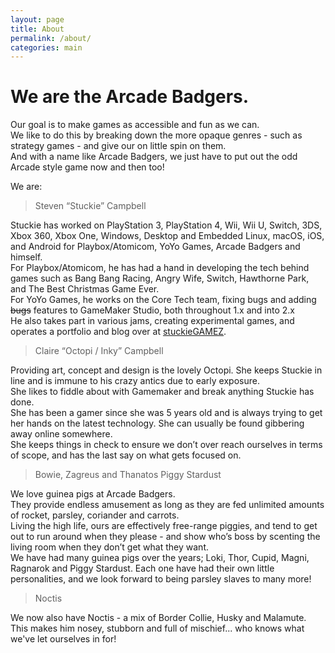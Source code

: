 ```yaml
---
layout: page
title: About
permalink: /about/
categories: main
---
```


<h1>We are the Arcade Badgers.</h1>

<p>Our goal is to make games as accessible and fun as we can.<br />
We like to do this by breaking down the more opaque genres - such as strategy games - and give our on little spin on them.<br />
And with a name like Arcade Badgers, we just have to put out the odd Arcade style game now and then too!</p>

<p>We are:</p>

<blockquote>Steven &#8220;Stuckie&#8221; Campbell</blockquote>

<p>Stuckie has worked on PlayStation 3, PlayStation 4, Wii, Wii U, Switch, 3DS, Xbox 360, Xbox One, Windows, Desktop and Embedded Linux, macOS, iOS, and Android for Playbox/Atomicom, YoYo Games, Arcade Badgers and himself.<br />
For Playbox/Atomicom, he has had a hand in developing the tech behind games such as Bang Bang Racing, Angry Wife, Switch, Hawthorne Park, and The Best Christmas Game Ever.<br />
For YoYo Games, he works on the Core Tech team, fixing bugs and adding <s>bugs</s> features to GameMaker Studio, both throughout 1.x and into 2.x<br />
He also takes part in various jams, creating experimental games, and operates a portfolio and blog over at <a href="http://www.stuckiegamez.co.uk">stuckieGAMEZ</a>.</p>

<blockquote>Claire &#8220;Octopi / Inky&#8221; Campbell</blockquote>

<p>Providing art, concept and design is the lovely Octopi. She keeps Stuckie in line and is immune to his crazy antics due to early exposure.<br />
She likes to fiddle about with Gamemaker and break anything Stuckie has done.<br />
She has been a gamer since she was 5 years old and is always trying to get her hands on the latest technology. She can usually be found gibbering away online somewhere.<br />
She keeps things in check to ensure we don&rsquo;t over reach ourselves in terms of scope, and has the last say on what gets focused on.</p>

<blockquote>Bowie, Zagreus and Thanatos Piggy Stardust</blockquote>

<p>We love guinea pigs at Arcade Badgers.<br />
They provide endless amusement as long as they are fed unlimited amounts of rocket, parsley, coriander and carrots.<br />
Living the high life, ours are effectively free-range piggies, and tend to get out to run around when they please - and show who&rsquo;s boss by scenting the living room when they don&rsquo;t get what they want.<br />
We have had many guinea pigs over the years; Loki, Thor, Cupid, Magni, Ragnarok and Piggy Stardust. Each one have had their own little personalities, and we look forward to being parsley slaves to many more!</p>

<blockquote>Noctis</blockquote>

<p>We now also have Noctis - a mix of Border Collie, Husky and Malamute. This makes him nosey, stubborn and full of mischief... who knows what we've let ourselves in for!</p>

